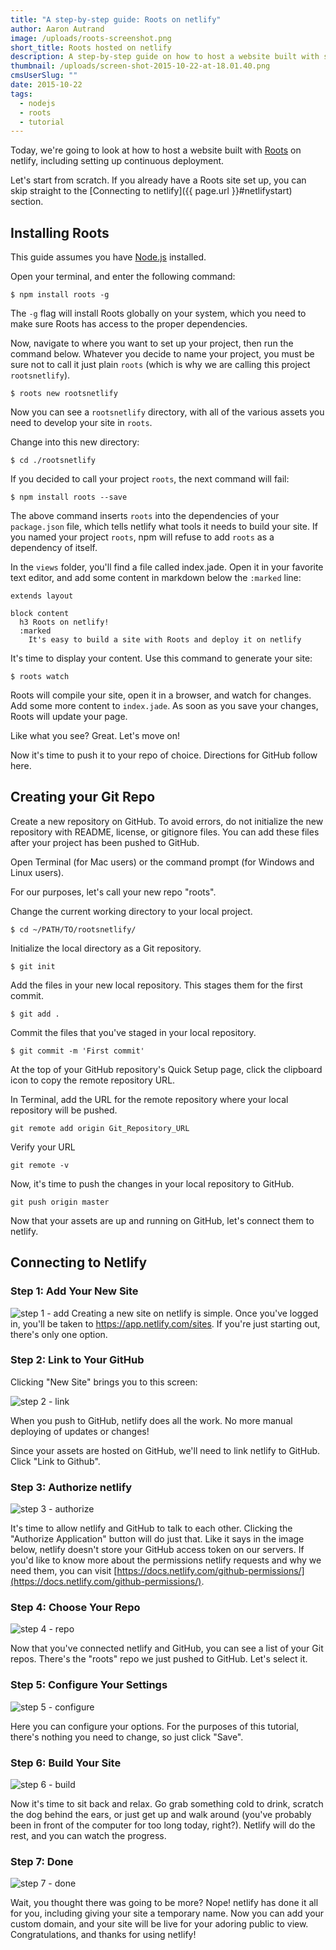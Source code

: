 ```yaml
---
title: "A step-by-step guide: Roots on netlify"
author: Aaron Autrand
image: /uploads/roots-screenshot.png
short_title: Roots hosted on netlify
description: A step-by-step guide on how to host a website built with static site generator Roots.
thumbnail: /uploads/screen-shot-2015-10-22-at-18.01.40.png
cmsUserSlug: ""
date: 2015-10-22
tags:
  - nodejs
  - roots
  - tutorial
---
```


Today, we're going to look at how to host a website built with [Roots](http://roots.cx/) on netlify, including setting up continuous deployment.

Let's start from scratch. If you already have a Roots site set up, you can skip straight to the [Connecting to netlify]({{ page.url }}#netlifystart) section.

<!-- excerpt -->

## Installing Roots

This guide assumes you have [Node.js](https://nodejs.org) installed.

Open your terminal, and enter the following command:

```
$ npm install roots -g
```

The `-g` flag will install Roots globally on your system, which you need to make sure Roots has access to the proper dependencies.

Now, navigate to where you want to set up your project, then run the command below. Whatever you decide to name your project, you must be sure not to call it just plain `roots` (which is why we are calling this project `rootsnetlify`).

```
$ roots new rootsnetlify
```

Now you can see a `rootsnetlify` directory, with all of the various assets you need to develop your site in `roots`.

Change into this new directory:
```
$ cd ./rootsnetlify
```
 If you decided to call your project `roots`, the next command will fail:
```
$ npm install roots --save
```
The above command inserts `roots` into the dependencies of your `package.json` file, which tells netlify what tools it needs to build your site. If you named your project `roots`, npm will refuse to add `roots` as a dependency of itself.

In the `views` folder, you'll find a file called index.jade. Open it in your favorite text editor, and add some content in markdown below the `:marked` line:

```
extends layout

block content
  h3 Roots on netlify!
  :marked
    It's easy to build a site with Roots and deploy it on netlify
```
It's time to display your content. Use this command to generate your site:

```
$ roots watch
```

Roots will compile your site, open it in a browser, and watch for changes. Add some more content to `index.jade`. As soon as you save your changes, Roots will update your page.

Like what you see? Great. Let's move on!

Now it's time to push it to your repo of choice. Directions for GitHub follow here.

## **Creating your Git Repo**

Create a new repository on GitHub. To avoid errors, do not initialize the new repository with README, license, or gitignore files. You can add these files after your project has been pushed to GitHub.

Open Terminal (for Mac users) or the command prompt (for Windows and Linux users).

For our purposes, let's call your new repo "roots".

Change the current working directory to your local project.

```
$ cd ~/PATH/TO/rootsnetlify/
```

Initialize the local directory as a Git repository.
```
$ git init
```
Add the files in your new local repository. This stages them for the first commit.
```
$ git add .
```
Commit the files that you've staged in your local repository.
```
$ git commit -m 'First commit'
```

At the top of your GitHub repository's Quick Setup page, click the clipboard icon to copy the remote repository URL.

In Terminal, add the URL for the remote repository where your local repository will be pushed.
```
git remote add origin Git_Repository_URL
```
Verify your URL
```
git remote -v
```
Now, it's time to push the changes in your local repository to GitHub.
```
git push origin master
```

Now that your assets are up and running on GitHub, let's connect them to netlify.

<a id="netlifystart"></a>

## **Connecting to Netlify**

### Step 1: Add Your New Site

![step 1 - add](https://cloud.githubusercontent.com/assets/6520639/9803638/717820a6-57d9-11e5-838f-d2a732eb0a41.png)
Creating a new site on netlify is simple. Once you've logged in, you'll be taken to https://app.netlify.com/sites. If you're just starting out, there's only one option.

### Step 2: Link to Your GitHub
Clicking "New Site" brings you to this screen:

![step 2 - link](https://cloud.githubusercontent.com/assets/6520639/9803637/7176ac8a-57d9-11e5-9b09-f43dc772a4f9.png)

When you push to GitHub, netlify does all the work. No more manual deploying of updates or changes!

Since your assets are hosted on GitHub, we'll need to link netlify to GitHub. Click "Link to Github".

### Step 3: Authorize netlify
![step 3 - authorize](https://cloud.githubusercontent.com/assets/6520639/9803635/71760370-57d9-11e5-8bdb-850aa176a22c.png)

It's time to allow netlify and GitHub to talk to each other. Clicking the "Authorize Application" button will do just that. Like it says in the image below, netlify doesn't store your GitHub access token on our servers. If you'd like to know more about the permissions netlify requests and why we need them, you can visit [https://docs.netlify.com/github-permissions/](https://docs.netlify.com/github-permissions/).

### Step 4: Choose Your Repo
![step 4 - repo](https://raw.githubusercontent.com/munkymack/netlify-assets/master/Step4Roots.png)

Now that you've connected netlify and GitHub, you can see a list of your Git repos. There's the "roots" repo we just pushed to GitHub. Let's select it.

### Step 5: Configure Your Settings
![step 5 - configure](https://raw.githubusercontent.com/munkymack/netlify-assets/master/Step5Roots.png)

Here you can configure your options. For the purposes of this tutorial, there's nothing you need to change, so just click "Save".

### Step 6: Build Your Site

![step 6 - build](https://cloud.githubusercontent.com/assets/6520639/9803640/717b9c40-57d9-11e5-9ca4-92f90f8ed005.png)

Now it's time to sit back and relax. Go grab something cold to drink, scratch the dog behind the ears, or just get up and walk around (you've probably been in front of the computer for too long today, right?). Netlify will do the rest, and you can watch the progress.

### Step 7: Done

![step 7 - done](https://raw.githubusercontent.com/munkymack/netlify-assets/master/Step7Roots.png)

Wait, you thought there was going to be more? Nope! netlify has done it all for you, including giving your site a temporary name. Now you can add your custom domain, and your site will be live for your adoring public to view. Congratulations, and thanks for using netlify!
